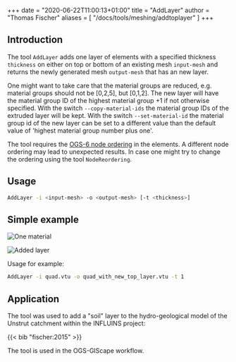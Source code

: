 +++
date = "2020-06-22T11:00:13+01:00"
title = "AddLayer"
author = "Thomas Fischer"
aliases = [ "/docs/tools/meshing/addtoplayer" ]
+++

## Introduction

The tool `AddLayer` adds one layer of elements with a specified thickness
`thickness` on either on top or bottom of an existing mesh `input-mesh` and
returns the newly generated mesh `output-mesh` that has an new layer.

One might want to take care that the material groups are reduced, e.g. material
groups should not be [0,2,5], but [0,1,2]. The new layer will have the material
group ID of the highest material group +1 if not otherwise specified. With
the switch `--copy-material-ids` the material group IDs of the extruded layer will be
kept. With the switch `--set-material-id` the material group id of the new layer can be set
to a different value than the default value of 'highest material group number plus one'.

The tool requires the [OGS-6 node ordering](http://doxygen.opengeosys.org/index.html) in the elements. A different node ordering may lead to unexpected results. In case one might try to change the ordering using the tool `NodeReordering`.

## Usage

```bash
AddLayer -i <input-mesh> -o <output-mesh> [-t <thickness>]
```

## Simple example

![One material](SimpleQuadExample_1.png#one-third "A simple cube mesh with one material group (red).")

![Added layer](SimpleQuadExampleWithNewTopLayer_1.png#one-third "The updated mesh where an additional layer (blue) was added on top of the domain with a second material group.")

Usage for example:

```bash
AddLayer -i quad.vtu -o quad_with_new_top_layer.vtu -t 1
```

## Application

The tool was used to add a "soil" layer to the hydro-geological model of the Unstrut catchment within the INFLUINS project:

{{< bib "fischer:2015" >}}

The tool is used in the OGS-GIScape workflow.
